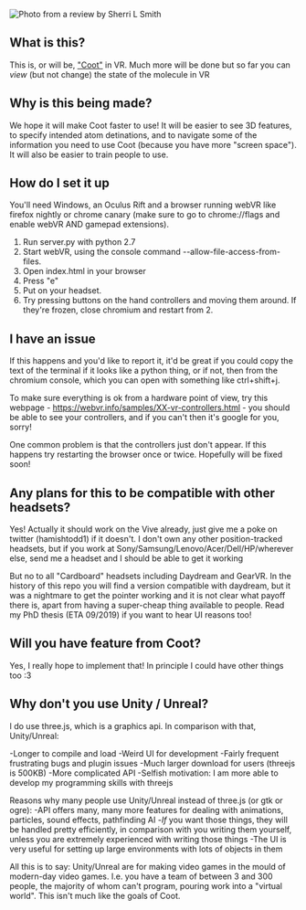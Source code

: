 ![Photo from a review by Sherri L Smith](http://hamishtodd1.github.io/personal/vrExample.png)

## What is this?

This is, or will be, ["Coot"](https://www2.mrc-lmb.cam.ac.uk/personal/pemsley/coot/) in VR. Much more will be done but so far you can *view* (but not change) the state of the molecule in VR

## Why is this being made?

We hope it will make Coot faster to use! It will be easier to see 3D features, to specify intended atom detinations, and to navigate some of the information you need to use Coot (because you have more "screen space"). It will also be easier to train people to use.

## How do I set it up

You'll need Windows, an Oculus Rift and a browser running webVR like firefox nightly or chrome canary (make sure to go to chrome://flags and enable webVR AND gamepad extensions). 

1. Run server.py with python 2.7
2. Start webVR, using the console command --allow-file-access-from-files.
3. Open index.html in your browser
4. Press "e"
5. Put on your headset.
6. Try pressing buttons on the hand controllers and moving them around. If they're frozen, close chromium and restart from 2.

## I have an issue

If this happens and you'd like to report it, it'd be great if you could copy the text of the terminal if it looks like a python thing, or if not, then from the chromium console, which you can open with something like ctrl+shift+j.

To make sure everything is ok from a hardware point of view, try this webpage - https://webvr.info/samples/XX-vr-controllers.html - you should be able to see your controllers, and if you can't then it's google for you, sorry!

One common problem is that the controllers just don't appear. If this happens try restarting the browser once or twice. Hopefully will be fixed soon!

## Any plans for this to be compatible with other headsets?

Yes! Actually it should work on the Vive already, just give me a poke on twitter (hamishtodd1) if it doesn't. I don't own any other position-tracked headsets, but if you work at Sony/Samsung/Lenovo/Acer/Dell/HP/wherever else, send me a headset and I should be able to get it working

But no to all "Cardboard" headsets including Daydream and GearVR. In the history of this repo you will find a version compatible with daydream, but it was a nightmare to get the pointer working and it is not clear what payoff there is, apart from having a super-cheap thing available to people. Read my PhD thesis (ETA 09/2019) if you want to hear UI reasons too!

## Will you have feature <x> from Coot?

Yes, I really hope to implement that! In principle I could have other things too :3

## Why don't you use Unity / Unreal?

I do use three.js, which is a graphics api. In comparison with that, Unity/Unreal:

-Longer to compile and load
-Weird UI for development
-Fairly frequent frustrating bugs and plugin issues
-Much larger download for users (threejs is 500KB)
-More complicated API
-Selfish motivation: I am more able to develop my programming skills with threejs

Reasons why many people use Unity/Unreal instead of three.js (or gtk or ogre):
-API offers many, many more features for dealing with animations, particles, sound effects, pathfinding AI
-*If* you want those things, they will be handled pretty efficiently, in comparison with you writing them yourself, unless you are extremely experienced with writing those things
-The UI is very useful for setting up large environments with lots of objects in them

All this is to say: Unity/Unreal are for making video games in the mould of modern-day video games. I.e. you have a team of between 3 and 300 people, the majority of whom can't program, pouring work into a "virtual world". This isn't much like the goals of Coot.